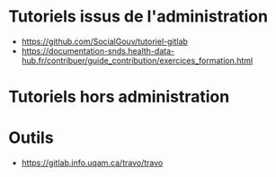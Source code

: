 # Tutoriels issus de l'administration

- https://github.com/SocialGouv/tutoriel-gitlab
- https://documentation-snds.health-data-hub.fr/contribuer/guide_contribution/exercices_formation.html

# Tutoriels hors administration

# Outils

- https://gitlab.info.uqam.ca/travo/travo
